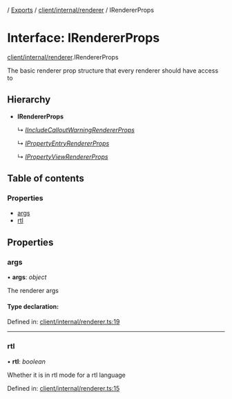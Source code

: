 [](../README.md) / [Exports](../modules.md) / [client/internal/renderer](../modules/client_internal_renderer.md) / IRendererProps

# Interface: IRendererProps

[client/internal/renderer](../modules/client_internal_renderer.md).IRendererProps

The basic renderer prop structure that
every renderer should have access to

## Hierarchy

* **IRendererProps**

  ↳ [*IIncludeCalloutWarningRendererProps*](client_internal_components_includecalloutwarning.iincludecalloutwarningrendererprops.md)

  ↳ [*IPropertyEntryRendererProps*](client_internal_components_propertyentry.ipropertyentryrendererprops.md)

  ↳ [*IPropertyViewRendererProps*](client_internal_components_propertyview.ipropertyviewrendererprops.md)

## Table of contents

### Properties

- [args](client_internal_renderer.irendererprops.md#args)
- [rtl](client_internal_renderer.irendererprops.md#rtl)

## Properties

### args

• **args**: *object*

The renderer args

#### Type declaration:

Defined in: [client/internal/renderer.ts:19](https://github.com/onzag/itemize/blob/55e63f2c/client/internal/renderer.ts#L19)

___

### rtl

• **rtl**: *boolean*

Whether it is in rtl mode for a rtl language

Defined in: [client/internal/renderer.ts:15](https://github.com/onzag/itemize/blob/55e63f2c/client/internal/renderer.ts#L15)
